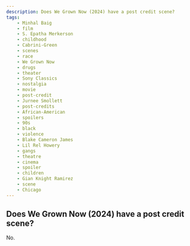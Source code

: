 ```yaml
---
description: Does We Grown Now (2024) have a post credit scene?
tags: 
    - Minhal Baig
    - film
    - S. Epatha Merkerson
    - childhood
    - Cabrini-Green
    - scenes
    - race
    - We Grown Now
    - drugs
    - theater
    - Sony Classics
    - nostalgia
    - movie
    - post-credit
    - Jurnee Smollett
    - post-credits
    - African-American
    - spoilers
    - 90s
    - black
    - violence
    - Blake Cameron James
    - Lil Rel Howery
    - gangs
    - theatre
    - cinema
    - spoiler
    - children
    - Gian Knight Ramirez
    - scene
    - Chicago
---
```


## Does We Grown Now (2024) have a post credit scene?

No.
